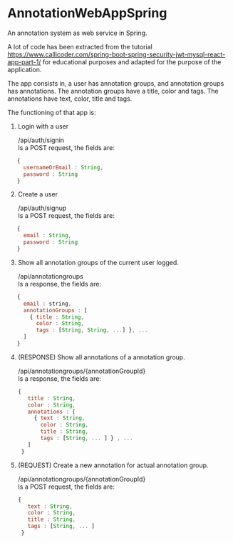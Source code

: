 # AnnotationWebAppSpring
An annotation system as web service in Spring.

A lot of code has been extracted from the tutorial https://www.callicoder.com/spring-boot-spring-security-jwt-mysql-react-app-part-1/ for educational purposes and adapted for the purpose of the application.

The app consists in, a user has annotation groups, and annotation groups has annotations. The annotation groups have a title, color and tags. The annotations have text, color, title and tags.

The functioning of that app is:
1. Login with a user

   /api/auth/signin  
   Is a POST request, the fields are:
```javascript
   {
     usernameOrEmail : String,
     password : String
   }
```
2. Create a user

   /api/auth/signup  
   Is a POST request, the fields are:
```javascript
   {
     email : String,
     password : String
   }
```
3. Show all annotation groups of the current user logged.

   /api/annotationgroups  
   Is a response, the fields are:
```javascript
   {
     email : string,
     annotationGroups : [
       { title : String,
         color : String,
         tags : [String, String, ...] }, ...
     ]
   }
```
4. (RESPONSE) Show all annotations of a annotation group.

   /api/annotationgroups/{annotationGroupId}  
   Is a response, the fields are:
   ```javascript
   {
      title : String,
      color : String,
      annotations : [
        { text : String,
          color : String,
          title : String,
          tags : [String, ... ] } , ...
      ]
    }
   ```
5. (REQUEST) Create a new annotation for actual annotation group.

   /api/annotationgroups/{annotationGroupId}  
   Is a POST request, the fields are:
   ```javascript
   {
      text : String,
      color : String,
      title : String,
      tags : [String, ... ]
    }
    ``` 
